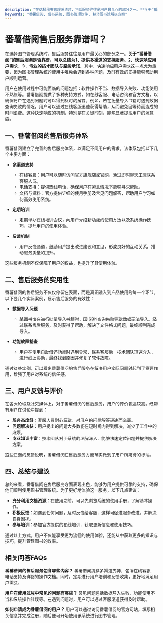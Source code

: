 ```yaml
---
description: "在选择图书管理系统时，售后服务往往是用户最关心的部分之一。**关于“番薯借阅”的售后服务是否靠谱，可以总结为1、提供多渠道的支持服务、2、快速响应用户需求、3、专业的技术团队与服务承诺**。其中，快速响应用户需求这一点尤为重要，因为图书管理系统的使用中难免会遇到各种问题，及时有效的支持能够帮助用户顺利运营。"
keywords: "番薯借阅, 借书系统, 图书管理软件, 移动图书馆解决方案"
---
```

# 番薯借阅售后服务靠谱吗？

在选择图书管理系统时，售后服务往往是用户最关心的部分之一。**关于“番薯借阅”的售后服务是否靠谱，可以总结为1、提供多渠道的支持服务、2、快速响应用户需求、3、专业的技术团队与服务承诺**。其中，快速响应用户需求这一点尤为重要，因为图书管理系统的使用中难免会遇到各种问题，及时有效的支持能够帮助用户顺利运营。

用户在使用过程中可能面临的问题包括：软件操作不当、数据导入失败、功能使用不熟练等。番薯借阅提供了多种支持方式，如在线客服、电话咨询和官方文档，以确保用户在遇到问题时可以得到及时的解答。例如，若在批量导入书籍时遇到数据查询失败的情况，用户可以通过在线客服迅速获得帮助，从而避免因等待而造成的时间浪费。这种快速响应的机制，特别是在关键时刻，能够显著提高用户的满意度。

## 一、番薯借阅的售后服务体系

番薯借阅建立了完善的售后服务体系，以满足不同用户的需求。该体系包括以下几个主要方面：

- **多渠道支持**
  - 在线客服：用户可以随时访问官方旗舰店或官网，通过即时聊天工具联系客服人员。
  - 电话支持：提供热线电话，确保用户在紧急情况下能够寻求帮助。
  - 文档与资料：官方提供详细的使用手册及常见问题解答，帮助用户学习如何高效使用系统。

- **定期培训**
  - 定期举办在线培训会议，向用户介绍新功能的使用方法以及系统操作技巧，提升用户的使用体验。

- **反馈机制**
  - 用户反馈通道，鼓励用户提出改进建议和意见，形成良好的互动关系，推动服务质量的提升。

这些服务机制不仅保障了用户的权益，也提升了其使用体验。

## 二、售后服务的实用性

番薯借阅的售后服务不仅仅停留在表面，而是真正融入到产品使用的每一个环节。以下是几个实际案例，展示售后服务的有效性：

- **数据导入问题**
  - 某图书馆在进行批量导入书籍时，因ISBN查询失败导致数据无法导入。经过联系售后服务，及时获得了帮助，解决了文件格式问题，最终顺利完成导入。

- **功能故障排查**
  - 用户在使用自助借还功能时遇到异常，联系客服后，技术团队迅速介入，进行线上协助，最终找到原因并修复了软件故障。

通过这些实例，可以看出番薯借阅的售后服务在解决用户实际问题时起到了重要作用，增强了用户对系统的信任感。

## 三、用户反馈与评价

在各大论坛及社交媒体上，对于番薯借阅的售后服务，用户的评价普遍较高。经常有用户在讨论中提到：

- **服务态度好**：客服人员耐心细致，对用户的问题解答迅速而全面。
- **问题解决快**：用户提出的问题大多数能在短时间内得到解决，减少了工作中的麻烦。
- **专业知识丰富**：技术团队对于系统的理解深入，能够快速定位问题并提供解决方案。

这些正面的反馈说明，番薯借阅在售后服务方面确实做到了用户所期待的标准。

## 四、总结与建议

总的来看，番薯借阅在售后服务方面表现出色，能够为用户提供可靠的支持，确保他们顺利使用图书管理系统。为了更好地体验这一服务，以下几点建议：

- **充分利用文档资源**：在使用之前，可以先浏览系统的使用手册，了解基本操作。
- **积极反馈**：如遇到任何问题，及时反馈给客服，这样可促进服务改进，并解决自身困扰。
- **参与培训**：参加官方提供的在线培训，获取更新信息和使用技巧。

通过以上方式，用户不仅能享受更为流畅的使用体验，还能从中获取更多的知识与技巧，提升管理图书的效率。

## 相关问答FAQs

**番薯借阅的售后服务包含哪些内容？**
番薯借阅提供多渠道支持，包括在线客服、电话支持及详细的操作文档。同时，定期进行用户培训和反馈收集，更好地满足用户需求。

**用户在使用过程中常见的问题有哪些？**
常见问题包括数据导入失败、功能使用不当和系统操作错误等。在遇到问题时，用户可以通过客服渠道获得及时帮助。

**如何申请成为番薯借阅的用户？**
用户可以通过访问番薯借阅的官方网站，填写相关信息并完成注册，随后便可开始使用该系统进行图书管理。
